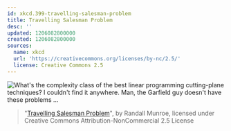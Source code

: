```yaml
---
id: xkcd.399-travelling-salesman-problem
title: Travelling Salesman Problem
desc: ''
updated: 1206082800000
created: 1206082800000
sources:
  name: xkcd
  url: 'https://creativecommons.org/licenses/by-nc/2.5/'
  license: Creative Commons 2.5
---
```

![What's the complexity class of the best linear programming cutting-plane techniques?  I couldn't find it anywhere.  Man, the Garfield guy doesn't have these problems ...](https://imgs.xkcd.com/comics/travelling_salesman_problem.png)
> "[Travelling Salesman Problem](https://xkcd.com/399/)", by Randall Munroe, licensed under Creative Commons Attribution-NonCommercial 2.5 License
